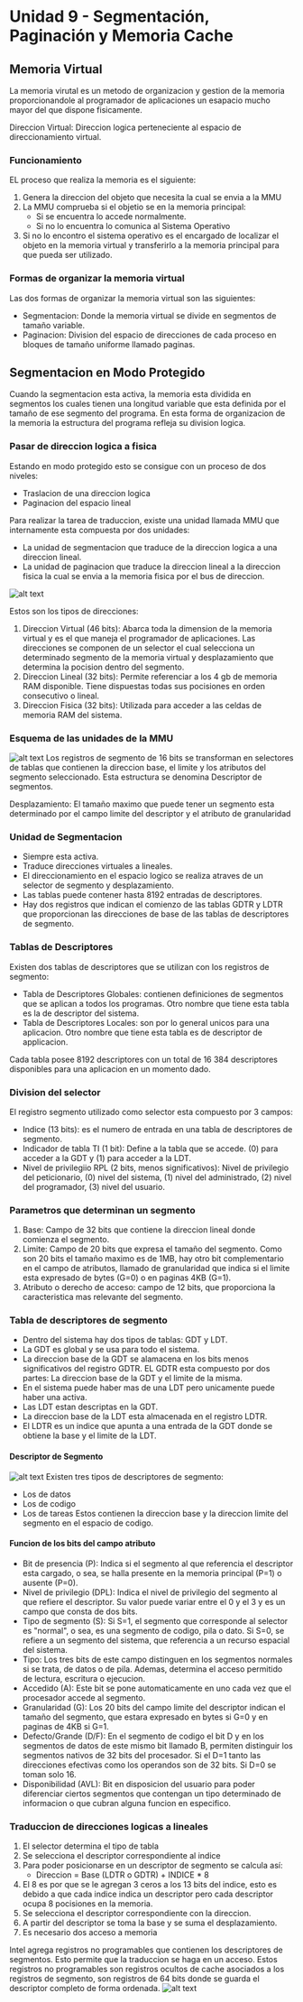 # Unidad 9 - Segmentación, Paginación y Memoria Cache
## Memoria Virtual
La memoria virutal es un metodo de organizacion y gestion de la memoria proporcionandole al programador de aplicaciones un esapacio mucho mayor del que dispone fisicamente. 

Direccion Virtual: Direccion logica perteneciente al espacio de direccionamiento virtual.

### Funcionamiento 
EL proceso que realiza la memoria es el siguiente:
1. Genera la direccion del objeto que necesita la cual se envia a la MMU
2. La MMU comprueba si el objetio se en la memoria principal:
    - Si se encuentra lo accede normalmente.
    - Si no lo encuentra lo comunica al Sistema Operativo 
3. Si no lo encontro el sistema operativo es el encargado de localizar el objeto en la memoria virtual y transferirlo a la memoria principal para que pueda ser utilizado. 

### Formas de organizar la memoria virtual
Las dos formas de organizar la memoria virtual son las siguientes:
- Segmentacion: Donde la memoria virtual se divide en segmentos de tamaño variable.
- Paginacion: Division del espacio de direcciones de cada proceso en bloques de tamaño uniforme llamado paginas.
## Segmentacion en Modo Protegido
Cuando la segmentacion esta activa, la memoria esta dividida en segmentos los cuales tienen una longitud variable que esta definida por el tamaño de ese segmento del programa. En esta forma de organizacion de la memoria la estructura del programa refleja su division logica. 

### Pasar de direccion logica a fisica 
Estando en modo protegido esto se consigue con un proceso de dos niveles:
- Traslacion de una direccion logica 
- Paginacion del espacio lineal 

Para realizar la tarea de traduccion, existe una unidad llamada MMU que internamente esta compuesta por dos unidades:
- La unidad de segmentacion que traduce de la direccion logica a una direccion lineal.  
- La unidad de paginacion que traduce la direccion lineal a la direccion fisica la cual se envia a la memoria fisica por el bus de direccion. 

![alt text](image-4.png)

Estos son los tipos de direcciones: 
1. Direccion Virtual (46 bits): Abarca toda la dimension de la memoria virtual y es el que maneja el programador de aplicaciones. Las direcciones se componen de un selector el cual selecciona un determinado segmento de la memoria virtual y desplazamiento que determina la pocision dentro del segmento. 
2. Direccion Lineal (32 bits): Permite referenciar a los 4 gb de memoria RAM disponible. Tiene dispuestas todas sus pocisiones en orden consecutivo o lineal.
3. Direccion Fisica (32 bits): Utilizada para acceder a las celdas de memoria RAM del sistema.

### Esquema de las unidades de la MMU
![alt text](image-5.png)
Los registros de segmento de 16 bits se transforman en selectores de tablas que contienen la direccion base, el limite y los atributos del segmento seleccionado. Esta estructura se denomina Descriptor de segmentos. 

Desplazamiento: El tamaño maximo que puede tener un segmento esta determinado por el campo limite del descriptor y el atributo de granularidad 

### Unidad de Segmentacion 
- Siempre esta activa.
- Traduce direcciones virtuales a lineales.
- El direccionamiento en el espacio logico se realiza atraves de un selector de segmento y desplazamiento.
- Las tablas puede contener hasta 8192 entradas de descriptores.
- Hay dos registros que indican el comienzo de las tablas GDTR y LDTR que proporcionan las direcciones de base de las tablas de descriptores de segmento.

### Tablas de Descriptores 
Existen dos tablas de descriptores que se utilizan con los registros de segmento:
- Tabla de Descriptores Globales: contienen definiciones de segmentos que se aplican a todos los programas. Otro nombre que tiene esta tabla es la de descriptor del sistema. 
- Tabla de Descriptores Locales: son por lo general unicos para una aplicacion. Otro nombre que tiene esta tabla es de descriptor de applicacion. 

Cada tabla posee 8192 descriptores con un total de 16 384 descriptores disponibles para una aplicacion en un momento dado. 

### Division del selector 
El registro segmento utilizado como selector esta compuesto por 3 campos:
- Indice (13 bits): es el numero de entrada en una tabla de descriptores de segmento.
- Indicador de tabla TI (1 bit): Define a la tabla que se accede. (0) para acceder a la GDT y (1) para acceder a la LDT.
- Nivel de privilegiio RPL (2 bits, menos significativos): Nivel de privilegio del peticionario, (0) nivel del sistema, (1) nivel del administrado, (2) nivel del programador, (3) nivel del usuario.

### Parametros que determinan un segmento
1. Base: Campo de 32 bits que contiene la direccion lineal donde comienza el segmento.
2. Limite: Campo de 20 bits que expresa el tamaño del segmento. Como son 20 bits el tamaño maximo es de 1MB, hay otro bit complementario en el campo de atributos, llamado de granularidad que indica si el limite esta expresado de bytes (G=0) o en paginas 4KB (G=1).
3. Atributo o derecho de acceso: campo de 12 bits, que proporciona la caracteristica mas relevante del segmento. 

### Tabla de descriptores de segmento
- Dentro del sistema hay dos tipos de tablas: GDT y LDT.
- La GDT es global y se usa para todo el sistema.
- La direccion base de la GDT se alamacena en los bits menos significativos del registro GDTR. EL GDTR esta compuesto por dos partes: La direccion base de la GDT y el limite de la misma.
- En el sistema puede haber mas de una LDT pero unicamente puede haber una activa.
- Las LDT estan descriptas en la GDT. 
- La direccion base de la LDT esta almacenada en el registro LDTR.
- El LDTR es un indice que apunta a una entrada de la GDT donde se obtiene la base y el limite de la LDT. 

#### Descriptor de Segmento 
![alt text](image-6.png)
Existen tres tipos de descriptores de segmento:
- Los de datos
- Los de codigo
- Los de tareas 
Estos contienen la direccion base y la direccion limite del segmento en el espacio de codigo.

#### Funcion de los bits del campo atributo
- Bit de presencia (P): Indica si el segmento al que referencia el descriptor esta cargado, o sea, se halla presente en la memoria principal (P=1) o ausente (P=0).
- Nivel de privilegio (DPL): Indica el nivel de privilegio del segmento al que refiere el descriptor. Su valor puede variar entre el 0 y el 3 y es un campo que consta de dos bits.
- Tipo de segmento (S): Si S=1, el segmento que corresponde al selector es "normal", o sea, es una segmento de codigo, pila o dato. Si S=0, se refiere a un segmento del sistema, que referencia a un recurso espacial del sistema. 
- Tipo: Los tres bits de este campo distinguen en los segmentos normales si se trata, de datos o de pila. Ademas, determina el acceso permitido de lectura, escritura o ejecucion. 
- Accedido (A): Este bit se pone automaticamente en uno cada vez que el procesador accede al segmento. 
- Granularidad (G): Los 20 bits del campo limite del descriptor indican el tamaño del segmento, que estara expresado en bytes si G=0 y en paginas de 4KB si G=1. 
- Defecto/Grande (D/F): En el segmento de codigo el bit D y en los segmentos de datos de este mismo bit llamado B, permiten distinguir los segmentos nativos de 32 bits del procesador. Si el D=1 tanto las direcciones efectivas como los operandos son de 32 bits. Si D=0 se toman solo 16. 
- Disponibilidad (AVL): Bit en  disposicion del usuario para poder diferenciar ciertos segmentos que contengan un tipo determinado de informacion o que cubran alguna funcion en especifico. 

### Traduccion de direcciones logicas a lineales 
1. El selector determina el tipo de tabla
2. Se selecciona el descriptor correspondiente al indice 
3. Para poder posicionarse en un descriptor de segmento se calcula así: 
    - Direccion = Base (LDTR o GDTR) + INDICE * 8
4. El 8 es por que se le agregan 3 ceros a los 13 bits del indice, esto es debido a que cada indice indica un descriptor pero cada descriptor ocupa 8 pocisiones en la memoria.
5. Se selecciona el descriptor correspondiente con la direccion.
6. A partir del descriptor se toma la base y se suma el desplazamiento.
7. Es necesario dos acceso a memoria

Intel agrega registros no programables que contienen los descriptores de segmentos. Esto permite que la traduccion se haga en un acceso. Estos registros no programables son registros ocultos de cache asociados a los registros de segmento, son registros de 64 bits donde se guarda el descriptor completo de forma ordenada. 
![alt text](image-7.png)